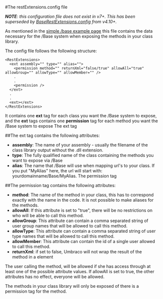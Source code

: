 #The restExtensions.config file

***NOTE**: this configuration file does not exist in v7+. This has been superseded by [BaseRestExtensions.config](../BaseRestExtensions/index.md) from v4.10+.*

As mentioned in the [simple /base example page](../../../Reference/Api/Base/HelloWorld.md) this file contains the data necessary for the /Base system when exposing the methods in your class library.

The config file follows the following structure:
	
	<RestExtensions>
	  <ext assembly="" type="" alias="">
	    <permission method="" returnXml="false/true" allowAll="true" allowGroup="" allowType="" allowMember="" />
	    .
	    .
	    <permission />
	  </ext>
	  .
	  .
	  <ext></ext>
	</RestExtensions>

It contains one **ext** tag for each class you want the /Base system to expose, and the **ext** tags contains one **permission** tag for each method you want the /Base system to expose
The ext tag

##The ext tag contains the following attributes:

- **assembly**: The name of your assembly - usually the filename of the class library output without the .dll extension. 
- **type**: The fully qualified name of the class containing the methods you want to expose via /Base
- **alias**: The name that /Base will use when mapping url's to your class. If you put "MyAlias" here, the url will start with: yourdomainname/Base/MyAlias.
The permission tag

##The permission tag contains the following attributes:

- **method**: The name of the method in your class, this has to correspond exactly with the name in the code. It is not possible to make aliases for the methods.
- **allowAll**: If this attribute is set to "true", there will be no restrictions on who will be able to call this method.
- **allowGroup**: This attribute can contain a comma separated string of user group names that will be allowed to call this method.
- **allowType**: This attribute can contain a comma separated string of user type names that will be allowed to call this method.
- **allowMember**: This attribute can contain the id of a single user allowed to call this method.
- **returnXml**: if set to false, Umbraco will not wrap the result of the method in a <value> element

The user calling the method, will be allowed if she has access through at least one of the possible attribute values. If allowAll is set to true, the other attributes has no effect, everyone will be allowed. 

The methods in your class library will only be exposed of there is a permission tag for the method.

